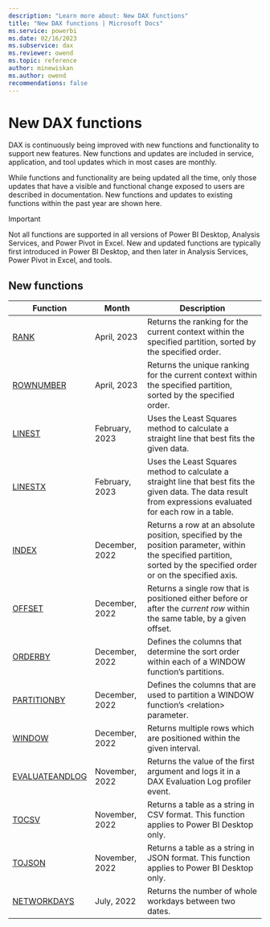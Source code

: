 ```yaml
---
description: "Learn more about: New DAX functions"
title: "New DAX functions | Microsoft Docs"
ms.service: powerbi 
ms.date: 02/16/2023
ms.subservice: dax 
ms.reviewer: owend
ms.topic: reference
author: minewiskan
ms.author: owend 
recommendations: false
---
```

# New DAX functions

DAX is continuously being improved with new functions and functionality to support new features. New functions and updates are included in service, application, and tool updates which in most cases are monthly.

While functions and functionality are being updated all the time, only those updates that have a visible and functional change exposed to users are described in documentation. New functions and updates to existing functions within the past year are shown here.

> [!IMPORTANT]
> Not all functions are supported in all versions of Power BI Desktop, Analysis Services, and Power Pivot in Excel. New and updated functions are typically first introduced in Power BI Desktop, and then later in Analysis Services, Power Pivot in Excel, and tools.
  
## New functions

|Function  |Month  | Description |
|---------|---------|---------|
|[RANK](rank-function-dax.md)|April, 2023|Returns the ranking for the current context within the specified partition, sorted by the specified order.|
|[ROWNUMBER](rownumber-function-dax.md)|April, 2023|Returns the unique ranking for the current context within the specified partition, sorted by the specified order.|
|[LINEST](linest-function-dax.md)|February, 2023|Uses the Least Squares method to calculate a straight line that best fits the given data.|
|[LINESTX](linestx-function-dax.md)|February, 2023|Uses the Least Squares method to calculate a straight line that best fits the given data. The data result from expressions evaluated for each row in a table.|
|[INDEX](index-function-dax.md)| December, 2022 | Returns a row at an absolute position, specified by the position parameter, within the specified partition, sorted by the specified order or on the specified axis.|
|[OFFSET](offset-function-dax.md)| December, 2022 | Returns a single row that is positioned either before or after the *current row* within the same table, by a given offset.|
|[ORDERBY](orderby-function-dax.md)| December, 2022 | Defines the columns that determine the sort order within each of a WINDOW function’s partitions.|
|[PARTITIONBY](partitionby-function-dax.md)| December, 2022 | Defines the columns that are used to partition a WINDOW function’s \<relation> parameter.|
|[WINDOW](window-function-dax.md)| December, 2022 | Returns multiple rows which are positioned within the given interval.  |
|[EVALUATEANDLOG](evaluateandlog-function-dax.md)| November, 2022 |  Returns the value of the first argument and logs it in a DAX Evaluation Log profiler event. |
|[TOCSV](tocsv-function-dax.md) | November, 2022 |  Returns a table as a string in CSV format. This function applies to Power BI Desktop only. |
|[TOJSON](tojson-function-dax.md) | November, 2022 |  Returns a table as a string in JSON format. This function applies to Power BI Desktop only. |
|[NETWORKDAYS](networkdays-dax.md)| July, 2022 |  Returns the number of whole workdays between two dates. |
